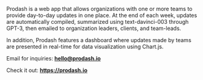 Prodash is a web app that allows organizations with one or more teams to provide day-to-day updates in one place. At the end of each week, updates are automatically compiled, summarized using text-davinci-003 through GPT-3, then emailed to organization leaders, clients, and team-leads. 

In addition, Prodash features a dashboard where updates made by teams are presented in real-time for data visualization using Chart.js.

Email for inquiries: **hello@prodash.io**

Check it out: **https://prodash.io**

